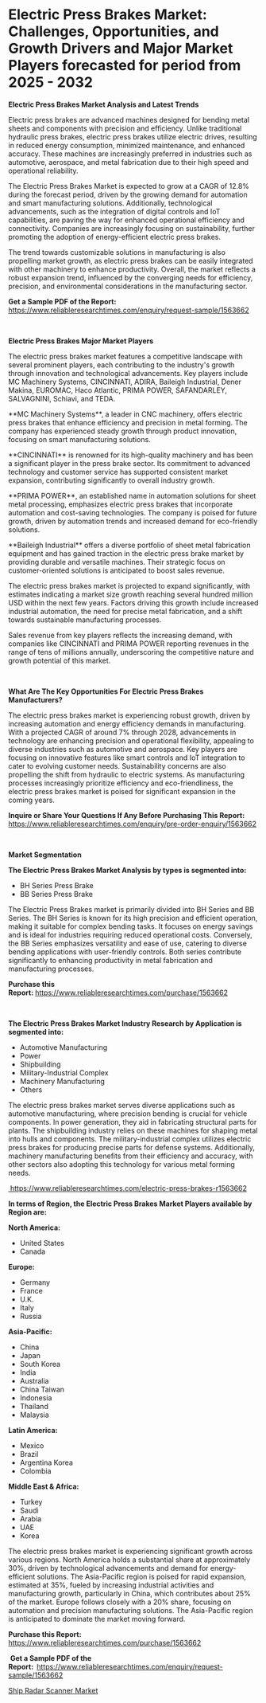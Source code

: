 <p><h1>Electric Press Brakes Market: Challenges, Opportunities, and Growth Drivers and Major Market Players forecasted for period from 2025 - 2032</h1></p><p><strong>Electric Press Brakes Market Analysis and Latest Trends</strong></p>
<p><p>Electric press brakes are advanced machines designed for bending metal sheets and components with precision and efficiency. Unlike traditional hydraulic press brakes, electric press brakes utilize electric drives, resulting in reduced energy consumption, minimized maintenance, and enhanced accuracy. These machines are increasingly preferred in industries such as automotive, aerospace, and metal fabrication due to their high speed and operational reliability.</p><p>The Electric Press Brakes Market is expected to grow at a CAGR of 12.8% during the forecast period, driven by the growing demand for automation and smart manufacturing solutions. Additionally, technological advancements, such as the integration of digital controls and IoT capabilities, are paving the way for enhanced operational efficiency and connectivity. Companies are increasingly focusing on sustainability, further promoting the adoption of energy-efficient electric press brakes. </p><p>The trend towards customizable solutions in manufacturing is also propelling market growth, as electric press brakes can be easily integrated with other machinery to enhance productivity. Overall, the market reflects a robust expansion trend, influenced by the converging needs for efficiency, precision, and environmental considerations in the manufacturing sector.</p></p>
<p><strong>Get a Sample PDF of the Report:&nbsp;</strong> <a href="https://www.reliableresearchtimes.com/enquiry/request-sample/1563662?utm_campaign=1581&utm_medium=2&utm_source=Github&utm_content=ia&utm_term=11042025&utm_id=electric-press-brakes">https://www.reliableresearchtimes.com/enquiry/request-sample/1563662</a></p>
<p>&nbsp;</p>
<p><strong>Electric Press Brakes Major Market Players</strong></p>
<p><p>The electric press brakes market features a competitive landscape with several prominent players, each contributing to the industry's growth through innovation and technological advancements. Key players include MC Machinery Systems, CINCINNATI, ADIRA, Baileigh Industrial, Dener Makina, EUROMAC, Haco Atlantic, PRIMA POWER, SAFANDARLEY, SALVAGNINI, Schiavi, and TEDA.</p><p>**MC Machinery Systems**, a leader in CNC machinery, offers electric press brakes that enhance efficiency and precision in metal forming. The company has experienced steady growth through product innovation, focusing on smart manufacturing solutions.</p><p>**CINCINNATI** is renowned for its high-quality machinery and has been a significant player in the press brake sector. Its commitment to advanced technology and customer service has supported consistent market expansion, contributing significantly to overall industry growth.</p><p>**PRIMA POWER**, an established name in automation solutions for sheet metal processing, emphasizes electric press brakes that incorporate automation and cost-saving technologies. The company is poised for future growth, driven by automation trends and increased demand for eco-friendly solutions.</p><p>**Baileigh Industrial** offers a diverse portfolio of sheet metal fabrication equipment and has gained traction in the electric press brake market by providing durable and versatile machines. Their strategic focus on customer-oriented solutions is anticipated to boost sales revenue.</p><p>The electric press brakes market is projected to expand significantly, with estimates indicating a market size growth reaching several hundred million USD within the next few years. Factors driving this growth include increased industrial automation, the need for precise metal fabrication, and a shift towards sustainable manufacturing processes.</p><p>Sales revenue from key players reflects the increasing demand, with companies like CINCINNATI and PRIMA POWER reporting revenues in the range of tens of millions annually, underscoring the competitive nature and growth potential of this market.</p></p>
<p>&nbsp;</p>
<p><strong>What Are The Key Opportunities For Electric Press Brakes Manufacturers?</strong></p>
<p><p>The electric press brakes market is experiencing robust growth, driven by increasing automation and energy efficiency demands in manufacturing. With a projected CAGR of around 7% through 2028, advancements in technology are enhancing precision and operational flexibility, appealing to diverse industries such as automotive and aerospace. Key players are focusing on innovative features like smart controls and IoT integration to cater to evolving customer needs. Sustainability concerns are also propelling the shift from hydraulic to electric systems. As manufacturing processes increasingly prioritize efficiency and eco-friendliness, the electric press brakes market is poised for significant expansion in the coming years.</p></p>
<p><strong>Inquire or Share Your Questions If Any Before Purchasing This Report:</strong> <a href="https://www.reliableresearchtimes.com/enquiry/pre-order-enquiry/1563662?utm_campaign=1581&utm_medium=2&utm_source=Github&utm_content=ia&utm_term=11042025&utm_id=electric-press-brakes">https://www.reliableresearchtimes.com/enquiry/pre-order-enquiry/1563662</a></p>
<p>&nbsp;</p>
<p><strong>Market Segmentation</strong></p>
<p><strong>The Electric Press Brakes Market Analysis by types is segmented into:</strong></p>
<p><ul><li>BH Series Press Brake</li><li>BB Series Press Brake</li></ul></p>
<p><p>The Electric Press Brakes market is primarily divided into BH Series and BB Series. The BH Series is known for its high precision and efficient operation, making it suitable for complex bending tasks. It focuses on energy savings and is ideal for industries requiring reduced operational costs. Conversely, the BB Series emphasizes versatility and ease of use, catering to diverse bending applications with user-friendly controls. Both series contribute significantly to enhancing productivity in metal fabrication and manufacturing processes.</p></p>
<p><strong>Purchase this Report:&nbsp;</strong><a href="https://www.reliableresearchtimes.com/purchase/1563662?utm_campaign=1581&utm_medium=2&utm_source=Github&utm_content=ia&utm_term=11042025&utm_id=electric-press-brakes">https://www.reliableresearchtimes.com/purchase/1563662</a></p>
<p>&nbsp;</p>
<p><strong>The Electric Press Brakes Market Industry Research by Application is segmented into:</strong></p>
<p><ul><li>Automotive Manufacturing</li><li>Power</li><li>Shipbuilding</li><li>Military-Industrial Complex</li><li>Machinery Manufacturing</li><li>Others</li></ul></p>
<p><p>The electric press brakes market serves diverse applications such as automotive manufacturing, where precision bending is crucial for vehicle components. In power generation, they aid in fabricating structural parts for plants. The shipbuilding industry relies on these machines for shaping metal into hulls and components. The military-industrial complex utilizes electric press brakes for producing precise parts for defense systems. Additionally, machinery manufacturing benefits from their efficiency and accuracy, with other sectors also adopting this technology for various metal forming needs.</p></p>
<p><a href="https://www.reliableresearchtimes.com/electric-press-brakes-r1563662?utm_campaign=1581&utm_medium=2&utm_source=Github&utm_content=ia&utm_term=11042025&utm_id=electric-press-brakes">&nbsp;https://www.reliableresearchtimes.com/electric-press-brakes-r1563662</a></p>
<p><strong>In terms of Region, the Electric Press Brakes Market Players available by Region are:</strong></p>
<p>
    <p> <strong> North America: </strong>
        <ul>
            <li>United States</li>
            <li>Canada</li>
        </ul>
        </p> 
    <p> <strong> Europe: </strong>
        <ul>
            <li>Germany</li>
            <li>France</li>
            <li>U.K.</li>
            <li>Italy</li>
            <li>Russia</li>
        </ul>
        </p> 
    <p> <strong> Asia-Pacific: </strong>
        <ul>
            <li>China</li>
            <li>Japan</li>
            <li>South Korea</li>
            <li>India</li>
            <li>Australia</li>
            <li>China Taiwan</li>
            <li>Indonesia</li>
            <li>Thailand</li>
            <li>Malaysia</li>
        </ul>
        </p> 
    <p> <strong> Latin America: </strong>
        <ul>
            <li>Mexico</li>
            <li>Brazil</li>
            <li>Argentina Korea</li>
            <li>Colombia</li>
        </ul>
        </p> 
    <p> <strong> Middle East & Africa: </strong>
        <ul>
            <li>Turkey</li>
            <li>Saudi</li>
            <li>Arabia</li>
            <li>UAE</li>
            <li>Korea</li>
        </ul>
    </p>
    </p>
<p><p>The electric press brakes market is experiencing significant growth across various regions. North America holds a substantial share at approximately 30%, driven by technological advancements and demand for energy-efficient solutions. The Asia-Pacific region is poised for rapid expansion, estimated at 35%, fueled by increasing industrial activities and manufacturing growth, particularly in China, which contributes about 25% of the market. Europe follows closely with a 20% share, focusing on automation and precision manufacturing solutions. The Asia-Pacific region is anticipated to dominate the market moving forward.</p></p>
<p><strong>Purchase this Report: </strong><a href="https://www.reliableresearchtimes.com/purchase/1563662?utm_campaign=1581&utm_medium=2&utm_source=Github&utm_content=ia&utm_term=11042025&utm_id=electric-press-brakes">https://www.reliableresearchtimes.com/purchase/1563662</a></p>
<p>&nbsp;<strong>Get a Sample PDF of the Report:&nbsp;&nbsp;</strong><a href="https://www.reliableresearchtimes.com/enquiry/request-sample/1563662?utm_campaign=1581&utm_medium=2&utm_source=Github&utm_content=ia&utm_term=11042025&utm_id=electric-press-brakes">https://www.reliableresearchtimes.com/enquiry/request-sample/1563662</a></p>
<p><strong></strong></p>
<p><p><a href="https://github.com/rushanday/Market-Research-Report-List-1/blob/main/ship-radar-scanner-market.md?utm_campaign=1581&utm_medium=2&utm_source=Github&utm_content=ia&utm_term=11042025&utm_id=electric-press-brakes">Ship Radar Scanner Market</a></p></p>
